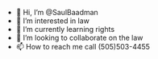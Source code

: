 - 👋 Hi, I’m @SaulBaadman
- 👀 I’m interested in law
- 🌱 I’m currently learning rights
- 💞️ I’m looking to collaborate on the law
- 📫 How to reach me call (505)503-4455

<!---
SaulBaadman/SaulBaadman is a ✨ special ✨ repository because its `README.md` (this file) appears on your GitHub profile.
You can click the Preview link to take a look at your changes.
--->

